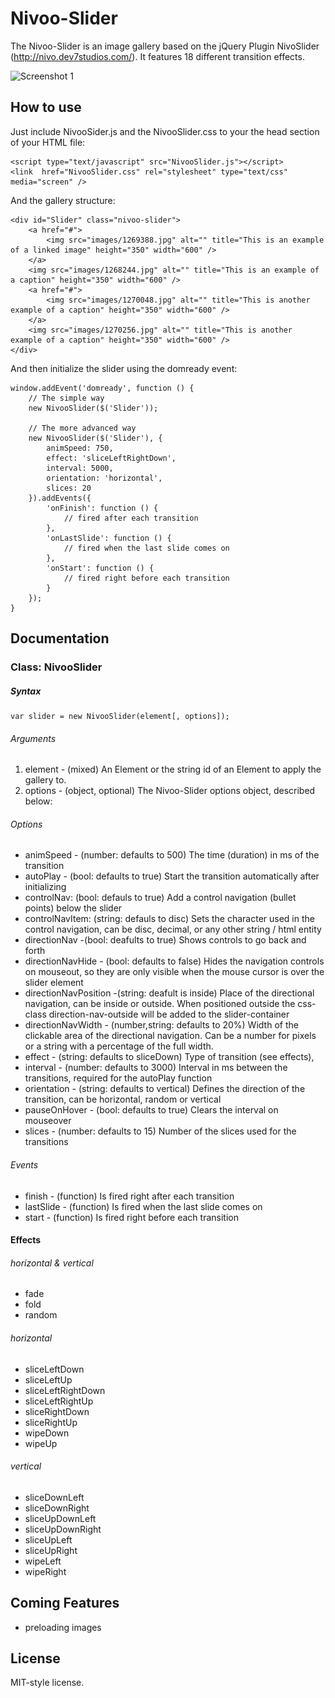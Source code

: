 # Nivoo-Slider #

The Nivoo-Slider is an image gallery based on the jQuery Plugin NivoSlider (http://nivo.dev7studios.com/). It features 18 different transition effects.

![Screenshot 1](http://www.johannes-fischer.de/assets/Labs/nivoo-slider.png)

## How to use ##

Just include NivooSider.js and the NivooSlider.css to your the head section of your HTML file:

	<script type="text/javascript" src="NivooSlider.js"></script>
	<link  href="NivooSlider.css" rel="stylesheet" type="text/css" media="screen" />
	
And the gallery structure:

    <div id="Slider" class="nivoo-slider">
        <a href="#">
            <img src="images/1269388.jpg" alt="" title="This is an example of a linked image" height="350" width="600" />
        </a>
        <img src="images/1268244.jpg" alt="" title="This is an example of a caption" height="350" width="600" />
        <a href="#">
            <img src="images/1270048.jpg" alt="" title="This is another example of a caption" height="350" width="600" />
        </a>
        <img src="images/1270256.jpg" alt="" title="This is another example of a caption" height="350" width="600" />
    </div>
	
And then initialize the slider using the domready event:

    window.addEvent('domready', function () {
        // The simple way
        new NivooSlider($('Slider'));
        
        // The more advanced way
        new NivooSlider($('Slider'), {
            animSpeed: 750,
            effect: 'sliceLeftRightDown',
            interval: 5000,
            orientation: 'horizontal',
            slices: 20
        }).addEvents({
            'onFinish': function () {
                // fired after each transition
            },
            'onLastSlide': function () {
                // fired when the last slide comes on
            },
            'onStart': function () {
                // fired right before each transition
            }
        });
    }

## Documentation ##

### Class: NivooSlider ###

##### Syntax #####

    var slider = new NivooSlider(element[, options]);
	
###### Arguments ######
1. element - (mixed) An Element or the string id of an Element to apply the gallery to.
2. options - (object, optional) The Nivoo-Slider options object, described below:

###### Options ######
- animSpeed - (number: defaults to 500) The time (duration) in ms of the transition
- autoPlay - (bool: defaults to true) Start the transition automatically after initializing
- controlNav: (bool: defauls to true) Add a control navigation (bullet points) below the slider
- controlNavItem: (string: defauls to disc) Sets the character used in the control navigation, can be disc, decimal, or any other string / html entity
- directionNav -(bool: deafults to true) Shows controls to go back and forth
- directionNavHide - (bool: defaults to false) Hides the navigation controls on mouseout, so they are only visible when the mouse cursor is over the slider element
- directionNavPosition -(string: deafult is inside) Place of the directional navigation, can be inside or outside. When positioned outside the css-class direction-nav-outside will be added to the slider-container
- directionNavWidth - (number,string: defaults to 20%) Width of the clickable area of the directional navigation. Can be a number for pixels or a string with a percentage of the full width.
- effect - (string: defaults to sliceDown) Type of transition (see effects),
- interval - (number: defaults to 3000) Interval in ms between the transitions, required for the autoPlay function
- orientation - (string: defaults to vertical) Defines the direction of the transition, can be horizontal, random or vertical
- pauseOnHover - (bool: defaults to true) Clears the interval on mouseover
- slices - (number: defaults to 15) Number of the slices used for the transitions

###### Events ######
- finish - (function) Is fired right after each transition
- lastSlide - (function) Is fired when the last slide comes on
- start - (function) Is fired right before each transition

#### Effects ####

###### horizontal & vertical ######
- fade
- fold
- random

###### horizontal ######
- sliceLeftDown
- sliceLeftUp
- sliceLeftRightDown
- sliceLeftRightUp
- sliceRightDown
- sliceRightUp
- wipeDown
- wipeUp

###### vertical ######
- sliceDownLeft
- sliceDownRight
- sliceUpDownLeft
- sliceUpDownRight
- sliceUpLeft
- sliceUpRight
- wipeLeft
- wipeRight

## Coming Features ##

- preloading images

## License ##

MIT-style license.
